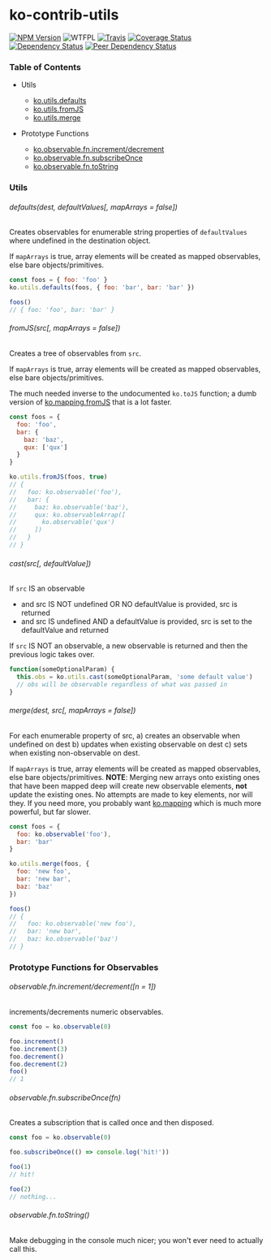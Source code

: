 # ko-contrib-utils

[![NPM Version](https://img.shields.io/npm/v/ko-contrib-utils.svg)](https://www.npmjs.com/package/ko-contrib-utils)
![WTFPL](https://img.shields.io/npm/l/ko-contrib-utils.svg)
[![Travis](https://img.shields.io/travis/Profiscience/ko-contrib-utils.svg)](https://travis-ci.org/Profiscience/ko-contrib-utils)
[![Coverage Status](https://coveralls.io/repos/github/Profiscience/ko-contrib-utils/badge.svg?branch=master)](https://coveralls.io/github/Profiscience/ko-contrib-utils?branch=master)
[![Dependency Status](https://img.shields.io/david/Profiscience/ko-contrib-utils.svg)](https://david-dm.org/Profiscience/ko-contrib-utils)
[![Peer Dependency Status](https://img.shields.io/david/peer/Profiscience/ko-contrib-utils.svg?maxAge=2592000)](https://david-dm.org/Profiscience/ko-contrib-utils#info=peerDependencies&view=table)

### Table of Contents

* Utils
  - [ko.utils.defaults](#defaultsdest-defaultvalues-maparrays--false)
  - [ko.utils.fromJS](#fromjssrc-maparrays--false)
  - [ko.utils.merge](#mergedest-src-maparrays--false)

* Prototype Functions
  - [ko.observable.fn.increment/decrement](#observablefnincrementdecrementn--1)  
  - [ko.observable.fn.subscribeOnce](#observablefnsubscribeoncefn)
  - [ko.observable.fn.toString](#observablefntostring)

### Utils

###### defaults(dest, defaultValues[, mapArrays = false])

Creates observables for enumerable string properties of `defaultValues` where undefined in the destination object.

If `mapArrays` is true, array elements will be created as mapped observables, else bare objects/primitives.

```javascript
const foos = { foo: 'foo' }
ko.utils.defaults(foos, { foo: 'bar', bar: 'bar' })

foos()
// { foo: 'foo', bar: 'bar' }
```

###### fromJS(src[, mapArrays = false])

Creates a tree of observables from `src`.

If `mapArrays` is true, array elements will be created as mapped observables, else bare objects/primitives.

The much needed inverse to the undocumented `ko.toJS` function; a dumb version of [ko.mapping.fromJS](http://knockoutjs.com/documentation/plugins-mapping.html)
that is a lot faster.

```javascript
const foos = {
  foo: 'foo',
  bar: {
    baz: 'baz',
    qux: ['qux']
  }
}

ko.utils.fromJS(foos, true)
// {
//   foo: ko.observable('foo'),
//   bar: {
//     baz: ko.observable('baz'),
//     qux: ko.observableArrap([
//       ko.observable('qux')
//     ])
//   }
// }
```

###### cast(src[, defaultValue])

If `src` IS an observable
  - and src IS NOT undefined OR NO defaultValue is provided, src is returned
  - and src IS undefined AND a defaultValue is provided, src is set to the defaultValue and returned

If `src` IS NOT an observable, a new observable is returned and then the previous logic takes over.

```javascript
function(someOptionalParam) {
  this.obs = ko.utils.cast(someOptionalParam, 'some default value')
  // obs will be observable regardless of what was passed in
}
```

###### merge(dest, src[, mapArrays = false])

For each enumerable property of src,
  a) creates an observable when undefined on dest
  b) updates when existing observable on dest
  c) sets when existing non-observable on dest.

If `mapArrays` is true, array elements will be created as mapped observables, else bare objects/primitives.
__NOTE__: Merging new arrays onto existing ones that have been mapped deep will create new observable elements,
__not__ update the existing ones. No attempts are made to key elements, nor will they. If you need more, you
probably want [ko.mapping](http://knockoutjs.com/documentation/plugins-mapping.html) which is much more powerful,
but far slower.

```javascript
const foos = {
  foo: ko.observable('foo'),
  bar: 'bar'
}

ko.utils.merge(foos, {
  foo: 'new foo',
  bar: 'new bar',
  baz: 'baz'
})

foos()
// {
//   foo: ko.observable('new foo'),
//   bar: 'new bar',
//   baz: ko.observable('baz')
// }
```

### Prototype Functions for Observables

###### observable.fn.increment/decrement([n = 1])

increments/decrements numeric observables.

```javascript
const foo = ko.observable(0)

foo.increment()
foo.increment(3)
foo.decrement()
foo.decrement(2)
foo()
// 1
```

###### observable.fn.subscribeOnce(fn)

Creates a subscription that is called once and then disposed.

```javascript
const foo = ko.observable(0)

foo.subscribeOnce(() => console.log('hit!'))

foo(1)
// hit!

foo(2)
// nothing...
```

###### observable.fn.toString()

Make debugging in the console much nicer; you won't ever need to actually call this.
